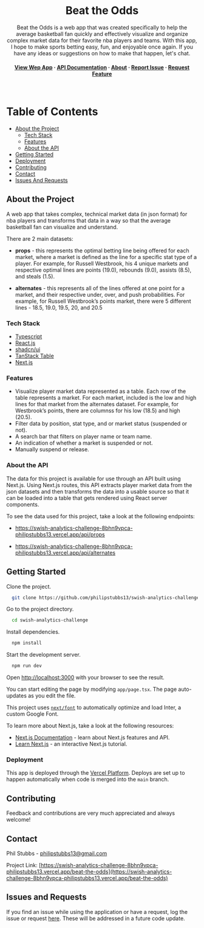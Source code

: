 <div align="center">
  <h1>Beat the Odds</h1>
  
  <p>
    Beat the Odds is a web app that was created specifically to help the average basketball fan quickly and effectively visualize and organize complex market data for their favorite nba players and teams. With this app, I hope to make sports betting easy, fun, and enjoyable once again. If you have any ideas or suggestions on how to make that happen, let's chat.
  </p>
   
<h4>
    <a href="https://swish-analytics-challenge-8bhn9vpca-philipstubbs13.vercel.app/beat-the-odds">View Wep App</a>
  <span> · </span>
    <a href="#">API Documentation</a>
  <span> · </span> 
  <a href="#">About</a>
  <span> · </span>
    <a href="https://github.com/philipstubbs13/swish-analytics-challenge/issues">Report Issue</a>
  <span> · </span>
    <a href="https://github.com/philipstubbs13/swish-analytics-challenge/issues">Request Feature</a>
  </h4>
</div>

<br />

# Table of Contents

- [About the Project](#about-the-project)
  - [Tech Stack](#tech-stack)
  - [Features](#features)
  - [About the API](#api)
- [Getting Started](#getting-started)
- [Deployment](#deployment)
- [Contributing](#contributing)
- [Contact](#contact)
- [Issues And Requests](#issues-and-requests)

## <a name="about-the-project"></a>About the Project

A web app that takes complex, technical market data (in json format) for nba players and transforms that data in a way so that the average basketball fan can visualize and understand.

There are 2 main datasets:

- **props** - this represents the optimal betting line being offered for each market, where a market is defined as the line for a specific stat type of a player. For example, for Russell Westbrook, his 4 unique markets and respective optimal lines are
  points (19.0), rebounds (9.0), assists (8.5), and steals (1.5).

- **alternates** - this represents all of the lines offered at one point for a market, and their respective under, over, and push probabilities. For example, for Russell Westbrook’s points market, there were 5 different lines - 18.5, 19.0,
  19.5, 20, and 20.5

<div align="center"> 
  <!-- <img src="https://placehold.co/600x400?text=Your+Screenshot+here" alt="screenshot" /> -->
</div>

### <a name="tech-stack"></a>Tech Stack

  <ul>
    <li><a href="https://www.typescriptlang.org/">Typescript</a></li>
    <li><a href="https://react.dev/">React.js</a></li>
    <li><a href="https://ui.shadcn.com/">shadcn/ui</a></li>
    <li><a href="https://tanstack.com/table/v8">TanStack Table</a></li>
    <li><a href="https://nextjs.org/">Next.js</a></li>
  </ul>

### <a name="features"></a>Features

- Visualize player market data represented as a table. Each row of the table represents a market. For each market, included is the low and high lines for that market from the alternates dataset. For example, for Westbrook’s points, there are columnss for his low (18.5) and high (20.5).
- Filter data by position, stat type, and or market status (suspended or not).
- A search bar that filters on player name or team name.
- An indication of whether a market is suspended or not.
- Manually suspend or release.

### <a name="api"></a> About the API

The data for this project is available for use through an API built using Next.js. Using Next.js routes, this API extracts player market data from the json datasets and then transforms the data into a usable source so that it can be loaded into a table that gets rendered using React server components.

To see the data used for this project, take a look at the following endpoints:

- <https://swish-analytics-challenge-8bhn9vpca-philipstubbs13.vercel.app/api/props>

- <https://swish-analytics-challenge-8bhn9vpca-philipstubbs13.vercel.app/api/alternates>

## <a name="getting-started"></a>Getting Started

Clone the project.

```bash
  git clone https://github.com/philipstubbs13/swish-analytics-challenge.git
```

Go to the project directory.

```bash
  cd swish-analytics-challenge
```

Install dependencies.

```bash
  npm install
```

Start the development server.

```bash
  npm run dev
```

Open [http://localhost:3000](http://localhost:3000) with your browser to see the result.

You can start editing the page by modifying `app/page.tsx`. The page auto-updates as you edit the file.

This project uses [`next/font`](https://nextjs.org/docs/basic-features/font-optimization) to automatically optimize and load Inter, a custom Google Font.

To learn more about Next.js, take a look at the following resources:

- [Next.js Documentation](https://nextjs.org/docs) - learn about Next.js features and API.
- [Learn Next.js](https://nextjs.org/learn) - an interactive Next.js tutorial.

### <a name="deployment"></a>Deployment

This app is deployed through the [Vercel Platform](https://vercel.com/new?utm_medium=default-template&filter=next.js&utm_source=create-next-app&utm_campaign=create-next-app-readme).
Deploys are set up to happen automatically when code is merged into the `main` branch.

## <a name="contributing"></a>Contributing

Feedback and contributions are very much appreciated and always welcome!

## <a name="contact"></a>Contact

Phil Stubbs - philipstubbs13@gmail.com

Project Link: [https://swish-analytics-challenge-8bhn9vpca-philipstubbs13.vercel.app/beat-the-odds](https://swish-analytics-challenge-8bhn9vpca-philipstubbs13.vercel.app/beat-the-odds)

## <a name="issues-and-requests"></a>Issues and Requests

If you find an issue while using the application or have a request, log the issue or request [here](https://github.com/philipstubbs13/swish-analytics-challenge/issues). These will be addressed in a future code update.
